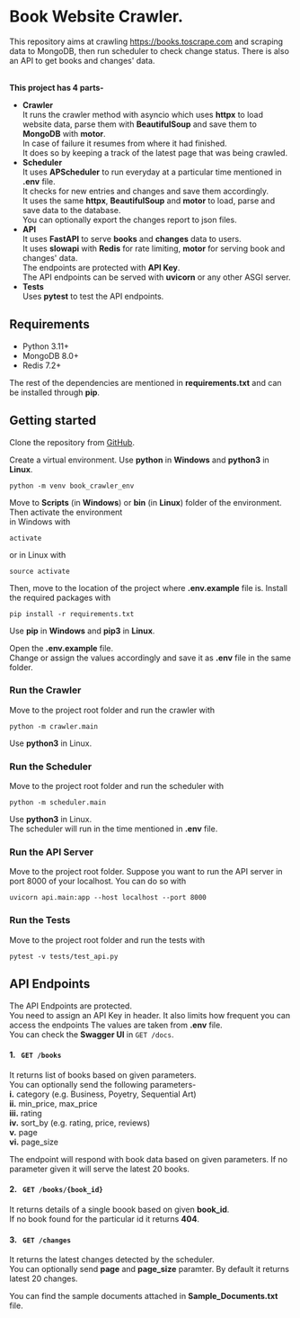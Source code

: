 # Book Website Crawler.
This repository aims at crawling https://books.toscrape.com and scraping data to MongoDB, then run scheduler to check change status. There is also an API to get books and changes' data.<br/><br/>

**This project has 4 parts-**
- **Crawler**<br/>
It runs the crawler method with asyncio which uses **httpx** to load website data, parse them with **BeautifulSoup** and save them to **MongoDB** with **motor**.<br/>
In case of failure it resumes from where it had finished.<br/>
It does so by keeping a track of the latest page that was being crawled.
- **Scheduler**<br/>
It uses **APScheduler** to run everyday at a particular time mentioned in **.env** file.<br/>
It checks for new entries and changes and save them accordingly.<br/>
It uses the same **httpx**, **BeautifulSoup** and **motor** to load, parse and save data to the database.<br/>
You can optionally export the changes report to json files.
- **API**<br/>
It uses **FastAPI** to serve **books** and **changes** data to users.<br/>
It uses **slowapi** with **Redis** for rate limiting, **motor** for serving book and changes' data.<br/>
The endpoints are protected with **API Key**.<br/>
The API endpoints can be served with **uvicorn** or any other ASGI server.
- **Tests**<br/>
Uses **pytest** to test the API endpoints.

## Requirements
- Python 3.11+
- MongoDB 8.0+
- Redis 7.2+

The rest of the dependencies are mentioned in **requirements.txt** and can be installed through **pip**.

## Getting started
Clone the repository from [GitHub](https://github.com/HqShiblu/Book-Website-Crawler).

Create a virtual environment.
Use **python** in **Windows** and **python3** in **Linux**.
```
python -m venv book_crawler_env
```

Move to **Scripts** (in **Windows**) or **bin** (in **Linux**) folder of the environment.<br/>
Then activate the environment<br/>
in Windows with
```
activate
```

or in Linux with
```
source activate
```

Then, move to the location of the project where **.env.example** file is.
Install the required packages with 
```
pip install -r requirements.txt
```
Use **pip** in **Windows** and **pip3** in **Linux**.

Open the **.env.example** file.<br/>
Change or assign the values accordingly and save it as **.env** file in the same folder.


### Run the Crawler
Move to the project root folder and run the crawler with
```
python -m crawler.main
```

Use **python3** in Linux.

### Run the Scheduler
Move to the project root folder and run the scheduler with
```
python -m scheduler.main
```

Use **python3** in Linux.<br/>
The scheduler will run in the time mentioned in **.env** file.

### Run the API Server
Move to the project root folder.
Suppose you want to run the API server in port 8000 of your localhost.
You can do so with
```
uvicorn api.main:app --host localhost --port 8000
```
### Run the Tests
Move to the project root folder and run the tests with
```
pytest -v tests/test_api.py
```

## API Endpoints
The API Endpoints are protected.<br/>
You need to assign an API Key in header.
It also limits how frequent you can access the endpoints
The values are taken from **.env** file.<br/>
You can check the **Swagger UI** in ``GET /docs``.

#### **1.** ` GET /books`
It returns list of books based on given parameters.<br/>
You can optionally send the following parameters-<br/>
**i.** category (e.g. Business, Poyetry, Sequential Art)<br/>
**ii.** min_price, max_price<br/>
**iii.** rating<br/>
**iv.** sort_by (e.g. rating, price, reviews)<br/>
**v.** page<br/>
**vi.** page_size<br/>

The endpoint will respond with book data based on given parameters.
If no parameter given it will serve the latest 20 books.


#### **2.** ` GET /books/{book_id}`
It returns details of a single boook based on given **book_id**.<br/>
If no book found for the particular id it returns **404**.


#### **3.** ` GET /changes`
It returns the latest changes detected by the scheduler.<br/>
You can optionally send **page** and **page_size** paramter.
By default it returns latest 20 changes.


You can find the sample documents attached in **Sample_Documents.txt** file.


